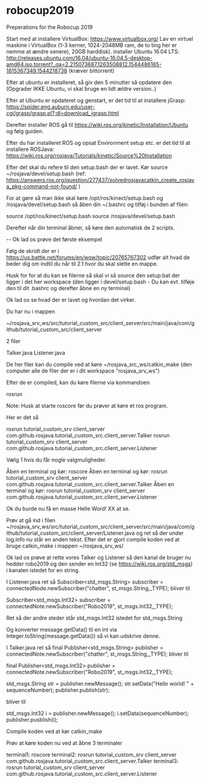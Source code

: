 # robocup2019
Preperations for the Robocup 2019

Start med at installere VirtualBox: https://www.virtualbox.org/
Lav en virtuel maskine i VirtualBox (1-3 kerner, 1024-2048MB ram, de to ting her er nemme at ændre senere), 20GB harddisk).
installer Ubuntu 16.04 LTS: http://releases.ubuntu.com/16.04/ubuntu-16.04.5-desktop-amd64.iso.torrent?_ga=2.215073687.1263508812.1544486165-1815367349.1544218738 (kræver bittorrent)

Efter at ubuntu er installeret, så giv den 5 minutter så opdatere den (Opgrader IKKE Ubuntu, vi skal bruge en lidt ældre version..)

Efter at Ubuntu er opdateret og genstart, er det tid til at installere jGrasp: https://spider.eng.auburn.edu/user-cgi/grasp/grasp.pl?;dl=download_jgrasp.html


Derefter installer ROS gå til https://wiki.ros.org/kinetic/Installation/Ubuntu og følg guiden.

Efter du har installeret ROS og opsat Environment setup etc. er det tid til at installere ROSJava: https://wiki.ros.org/rosjava/Tutorials/kinetic/Source%20Installation

Efter det skal du refere til den setup.bash der er lavet. Kør source ~/rosjava/devel/setup.bash (ref: https://answers.ros.org/question/277437/solvedrosjavacatkin_create_rosjava_pkg-command-not-found/ )

For at gøre så man ikke skal køre /opt/ros/kinect/setup.bash og /rosjava/devel/setup.bash så åben din ~/.bashrc og tilføj i bunden af filen:

source /opt/ros/kinect/setup.bash
source /rosjava/devel/setup.bash

Derefter når din terminal åbner, så køre den automatisk de 2 scripts.

--
Ok lad os prøve det første eksempel

Følg de skridt der er i https://us.battle.net/forums/en/wow/topic/20765767302 udfør alt hvad de beder dig om indtil du når til 2.1 hvor du skal slette en mappe.

Husk for for at du kan se filerne så skal vi så source den setup.bat der ligger i det her workspace (den ligger i devel/setup.bash - Du kan evt. tilføje den til dit .bashrc og derefter åbne en ny terminal)

Ok lad os se hvad der er lavet og hvordan det virker.

Du har nu i mappen 

~/rosjava_srv_ws/src/tutorial_custom_src/client_server/src/main/java/com/github/tutorial_custom_src/client_server

2 filer

Talker.java
Listener.java

De her filer kan du compile ved at køre ~/rosjava_src_ws/catkin_make (den computer alle de filer der er i dit workspace "rosjava_srv_ws")

Efter de er compiled, kan du køre filerne via kommandoen

rosrun <pakke> <source mappe> <fil>
  
Note: Husk at starte roscore før du prøver at køre et ros program.

Her er det så

rosrun tutorial_custom_srv client_server com.github.rosjava.tutorial_custom_src.client_server.Talker
rosrun tutorial_custom_srv client_server com.github.rosjava.tutorial_custom_src.client_server.Listener

Vælg 1 hvis du får nogle valgmuligheder.

Åben en terminal og kør: roscore
Åben en terminal og kør: rosrun tutorial_custom_srv client_server com.github.rosjava.tutorial_custom_src.client_server.Talker
Åben en terminal og kør: rosrun tutorial_custom_srv client_server com.github.rosjava.tutorial_custom_src.client_server.Listener

Ok du burde nu få en masse Helle Word! XX at se.

Prøv at gå ind i filen ~/rosjava_srv_ws/src/tutorial_custom_src/client_server/src/main/java/com/github/tutorial_custom_src/client_server/Listener.java og ret så der under log.info nu står en anden tekst. Efter det er gjort compile koden ved at bruge catkin_make i mappen ~/rosjava_srv_ws/

Ok lad os prøve at rette vores Talker og Listener så den kanal de bruger nu hedder robo2019 og den sender en Int32 (se https://wiki.ros.org/std_msgs) i kanalen istedet for en string.

I Listener.java ret så 
Subscriber<std_msgs.String> subscriber = connectedNode.newSubscriber("chatter", st_msgs.String,_TYPE); bliver til 

Subscriber<std_msgs.Int32> subscriber = connectedNote.newSubscriber("Robo2019", st_msgs.Int32,_TYPE); 

Ret så der andre steder står std_msgs.Int32 istedet for std_msgs.String

Og konverter message.getData() til en int via Integer.toString(message.getData()) så vi kan udskrive denne.

I Talker.java ret så
final Publisher<std_msgs.String> publisher = connectedNote.newSubscriber("chatter", st_msgs.String,_TYPE); bliver til 

final Publisher<std_msgs.Int32> publisher = connectedNote.newSubscriber("Robo2019", st_msgs.Int32,_TYPE);

std_msgs.String str = publisher.newMessage();
str.setData("Hello world! " + sequenceNumber); 
publisher.publish(str);

bliver til

std_msgs.Int32 i = publisher.newMessage();
i.setData(sequenceNumber); 
publisher.pusblish(i);

Compile koden ved at kør catkin_make

Prøv at køre koden nu ved at åbne 3 terminaler

terminal1: roscore
terminal2: rosrun tutorial_custom_srv client_server com.github.rosjava.tutorial_custom_src.client_server.Talker
terminal3: rosrun tutorial_custom_srv client_server com.github.rosjava.tutorial_custom_src.client_server.Listener



